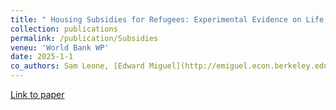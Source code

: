 ```yaml
---
title: " Housing Subsidies for Refugees: Experimental Evidence on Life Outcomes and Social Integration in Jordan"
collection: publications
permalink: /publication/Subsidies
veneu: 'World Bank WP'
date: 2025-1-1
co_authors: Sam Leone, [Edward Miguel](http://emiguel.econ.berkeley.edu/), Bailey Palmer, [Sandra Rozo](https://www.sandrarozo.net/), [Emma Smith](https://sites.harvard.edu/emmasmith/), and Sarah Stillman'
---
```

[Link to paper]([https://www.journals.uchicago.edu/doi/10.1086/731589](https://documents.worldbank.org/en/publication/documents-reports/documentdetail/099831501212542537/idu1a72809a417fd714c7918d82140a01ed1a392))
